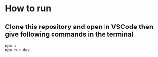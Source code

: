 # How to run
## Clone this repository and open in VSCode then give following commands in the terminal
```
npm i
npm run dev
```
